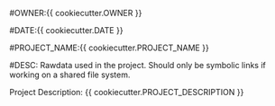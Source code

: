 #OWNER:{{ cookiecutter.OWNER }}

#DATE:{{ cookiecutter.DATE }}

#PROJECT_NAME:{{ cookiecutter.PROJECT_NAME }}

#DESC: Rawdata used in the project. Should only be symbolic links if working on a shared file system.

Project Description: {{ cookiecutter.PROJECT_DESCRIPTION }}